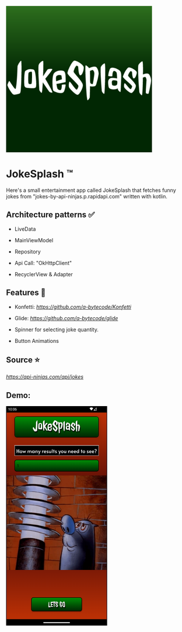 
<img alt="Shows an illustrated sun in light mode and a moon with stars in dark mode." src="https://raw.githubusercontent.com/a-bytecode/JokeSplash/174f5f7e042dba4e385662e14d516b770c852684/app/src/debug/ic_launcher-playstore.png?token=A3Q3OU7JSV6RAGHTR55HLMLEHGWQK" width="400" height="400">


# JokeSplash :tm:

Here's a small entertainment app called JokeSplash that fetches funny jokes from "jokes-by-api-ninjas.p.rapidapi.com" written with kotlin.

## Architecture patterns :white_check_mark:

- LiveData
* MainViewModel
+ Repository
- Api Call: "OkHttpClient"
* RecyclerView & Adapter

## Features :rocket:

- Konfetti: *https://github.com/a-bytecode/Konfetti*
* Glide: *https://github.com/a-bytecode/glide*
+ Spinner for selecting joke quantity.
- Button Animations

## Source :star:

*https://api-ninjas.com/api/jokes*

## Demo:

<img alt="JokeSplash Demo" src="https://raw.githubusercontent.com/a-bytecode/JokeSplash/643eaacaaf648e132cae27490dbdaa6e91a5de1d/JokseSplash_demo.png?token=A3Q3OU5IX3RQOVJAI6W2UKLEHGZPU" height="600">
